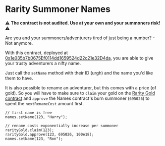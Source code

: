 # Rarity Summoner Names

⚠ __The contract is not audited. Use at your own and your summoners risk!__ ⚠

Are you and your summoners/adventurers tired of just being a number? - Not anymore.

With this contract, deployed at [0x1e035b7b0675Ef0114dd1659524d22c21e32D4da](https://ftmscan.com/address/0x1e035b7b0675Ef0114dd1659524d22c21e32D4da#writeContract), you are able to give your trusty adventurers a nifty name.

Just call the `setName` method with their ID (urgh) and the name you'd like them to have.

It is also possible to rename an adventurer, but this comes with a price (of gold). So you will have to make sure to `claim` your gold on the [Rarity Gold contract](https://ftmscan.com/address/0x2069B76Afe6b734Fb65D1d099E7ec64ee9CC76B2#writeContract) and `approve` the Names contract's burn summoner (`695026`) to spent the `nextRenameCost` amount first.

```
// first name is free
names.setName(123, "Harry");

// rename costs exponentially increase per summoner
rarityGold.claim(123);
rarityGold.approve(123, 695026, 100e18);
names.setName(123, "Ron");
```